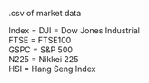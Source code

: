 .csv of market data

Index = 
  DJI = Dow Jones Industrial <br>
  FTSE = FTSE100 <br>
  GSPC = S&P 500 <br>
  N225 = Nikkei 225 <br>
  HSI = Hang Seng Index <br>
  
